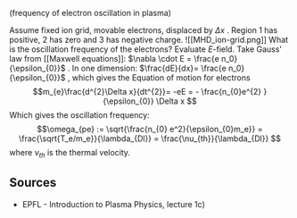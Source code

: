 (frequency of electron oscillation in plasma)

Assume fixed ion grid, movable electrons, displaced by $\Delta x$ . Region 1 has positive, 2 has zero and 3 has negative charge.
![[MHD_ion-grid.png]]
What is the oscillation frequency of the electrons? Evaluate $E$-field. Take Gauss' law from [[Maxwell equations]]: $\nabla \cdot E = \frac{e n_0}{\epsilon_{0}}$ .  In one dimension: $\frac{dE}{dx}= \frac{e n_0}{\epsilon_{0}}$ , which gives the Equation of motion for electrons
$$m_{e}\frac{d^{2}\Delta x}{dt^{2}}= -eE = - \frac{n_{0}e^{2} }{\epsilon_{0}} \Delta x  $$
Which gives the oscillation frequency:
$$\omega_{pe} := \sqrt{\frac{n_{0} e^2}{\epsilon_{0}m_e}} = \frac{\sqrt{T_e/m_e}}{\lambda_{Dl}} = \frac{\nu_{th}}{\lambda_{Dl}} $$
where $\nu_{th}$ is the thermal velocity.



## Sources
- EPFL - Introduction to Plasma Physics, lecture 1c)